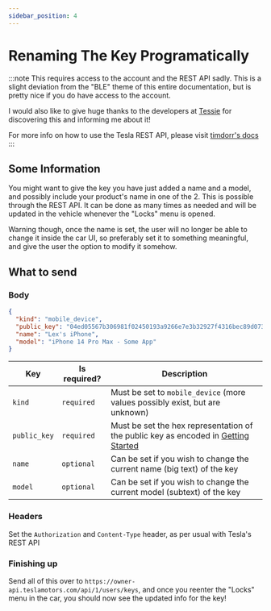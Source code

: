 ```yaml
---
sidebar_position: 4
---
```


# Renaming The Key Programatically

:::note
This requires access to the account and the REST API sadly. This is a slight deviation from the "BLE" theme of this entire documentation, but is pretty nice if you do have access to the account.

I would also like to give huge thanks to the developers at [Tessie](https://www.tessie.com/) for discovering this and informing me about it!

For more info on how to use the Tesla REST API, please visit [timdorr's docs](https://tesla-api.timdorr.com/)
:::

## Some Information

You might want to give the key you have just added a name and a model, and possibly include your product's name in one of the 2. This is possible through the REST API. It can be done as many times as needed and will be updated in the vehicle whenever the "Locks" menu is opened.

Warning though, once the name is set, the user will no longer be able to change it inside the car UI, so preferably set it to something meaningful, and give the user the option to modify it somehow.

## What to send

### Body

```json
{
  "kind": "mobile_device",
  "public_key": "04ed05567b306981f02450193a9266e7e3b32927f4316bec89d0737c14016819c58bfbcd3070d690ad6778a702c0b70f20434e6172ce286ea70d87d7ba5d5e6b9b",
  "name": "Lex's iPhone",
  "model": "iPhone 14 Pro Max - Some App"
}
```

| Key          | Is required? | Description                                                                                                          |
| ------------ | ------------ | -------------------------------------------------------------------------------------------------------------------- |
| `kind`       | `required`   | Must be set to `mobile_device` (more values possibly exist, but are unknown)                                         |
| `public_key` | `required`   | Must be set the hex representation of the public key as encoded in [Getting Started](../start#whitelisting-your-key) |
| `name`       | `optional`   | Can be set if you wish to change the current name (big text) of the key                                              |
| `model`      | `optional`   | Can be set if you wish to change the current model (subtext) of the key                                              |

### Headers

Set the `Authorization` and `Content-Type` header, as per usual with Tesla's REST API

### Finishing up

Send all of this over to `https://owner-api.teslamotors.com/api/1/users/keys`, and once you reenter the "Locks" menu in the car, you should now see the updated info for the key!
